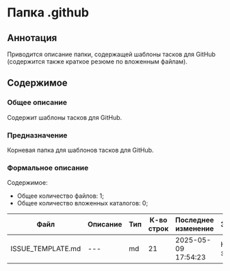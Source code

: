 # Папка .github

## Аннотация

Приводится описание папки, содержащей шаблоны тасков для GitHub (содержится также краткое резюме по вложенным файлам).

## Содержимое

### Общее описание

Содержит шаблоны тасков для GitHub.

### Предназначение

Корневая папка для шаблонов тасков для GitHub.

### Формальное описание

Содержимое:
* Общее количество файлов: 1;
* Общее количество вложенных каталогов: 0;

| Файл              | Описание | Тип | К-во строк | Последнее изменение | Звезды    |
|-------------------|----------|-----|------------|---------------------|-----------|
| ISSUE_TEMPLATE.md | ---      | md  | 21         | 2025-05-09 17:54:23 | Нет звезд |


